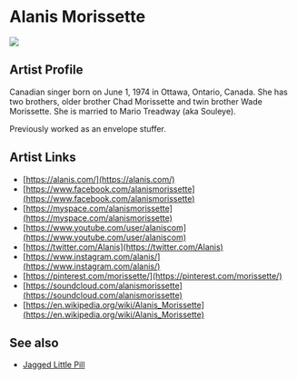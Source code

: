 # Alanis Morissette

![](../../asssets/artists/Alanis_Morissette.png)

## Artist Profile

Canadian singer born on June 1, 1974 in Ottawa, Ontario, Canada. She has two brothers, older brother Chad Morissette and twin brother Wade Morissette. She is married to Mario Treadway (aka Souleye).

Previously worked as an envelope stuffer.

## Artist Links

- [https://alanis.com/](https://alanis.com/)
- [https://www.facebook.com/alanismorissette](https://www.facebook.com/alanismorissette)
- [https://myspace.com/alanismorissette](https://myspace.com/alanismorissette)
- [https://www.youtube.com/user/alaniscom](https://www.youtube.com/user/alaniscom)
- [https://twitter.com/Alanis](https://twitter.com/Alanis)
- [https://www.instagram.com/alanis/](https://www.instagram.com/alanis/)
- [https://pinterest.com/morissette/](https://pinterest.com/morissette/)
- [https://soundcloud.com/alanismorissette](https://soundcloud.com/alanismorissette)
- [https://en.wikipedia.org/wiki/Alanis_Morissette](https://en.wikipedia.org/wiki/Alanis_Morissette)


## See also

- [Jagged Little Pill](Alanis_Morissette-Jagged_Little_Pill.md)
